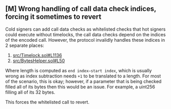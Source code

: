 ## [M] Wrong handling of call data check indices, forcing it sometimes to revert

Cold signers can add call data checks as whitelisted checks that hot signers could execute without timelocks, the call data checks depend on the indices of the encoded call. However, the protocol invalidly handles these indices in 2 separate places:

1.  [src/Timelock.sol#L1136](repos/2024-10-kleidi/src/Timelock.sol#L1136)
2.  [src/BytesHelper.sol#L50](repos/2024-10-kleidi/src/BytesHelper.sol#L50)

Where length is computed as `end index—start index`, which is usually wrong as index subtraction needs `+1` to be translated to a length. For most of the scenario, this is okay; however, if a parameter that is being checked filled all of its bytes then this would be an issue. For example, a uint256 filling all of its 32 bytes.

This forces the whitelisted call to revert.

